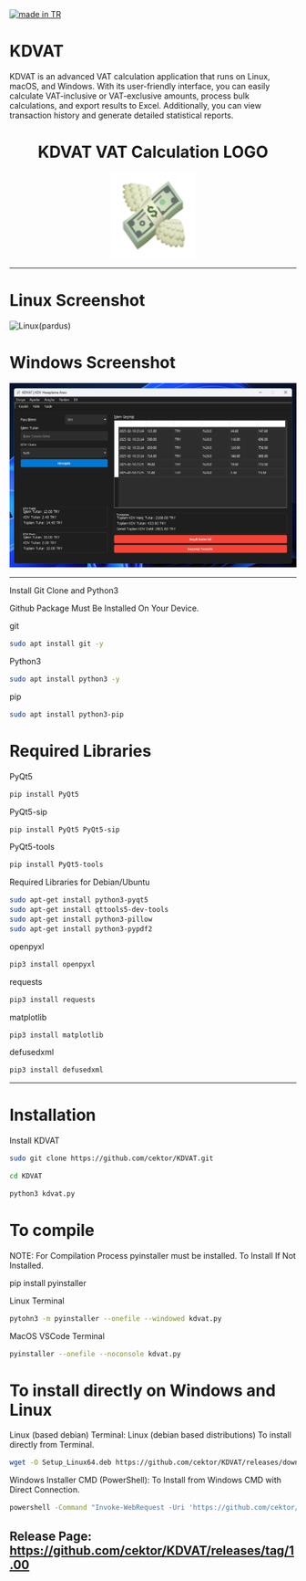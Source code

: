 <a href="#">
    <img src="https://raw.githubusercontent.com/pedromxavier/flag-badges/main/badges/TR.svg" alt="made in TR">
</a>

# KDVAT
KDVAT is an advanced VAT calculation application that runs on Linux, macOS, and Windows. With its user-friendly interface, you can easily calculate VAT-inclusive or VAT-exclusive amounts, process bulk calculations, and export results to Excel. Additionally, you can view transaction history and generate detailed statistical reports.

<h1 align="center">KDVAT VAT Calculation LOGO</h1>

<p align="center">
  <img src="kdv.png" alt="KDVAT Logo" width="150" height="150">
</p>


----------------------

# Linux Screenshot
![Linux(pardus)](screenshot/kdvat_linux.gif)  


# Windows Screenshot
![windows(11 pro)](screenshot/kdvat_windows.png)  

--------------------
Install Git Clone and Python3

Github Package Must Be Installed On Your Device.

git
```bash
sudo apt install git -y
```

Python3
```bash
sudo apt install python3 -y 

```

pip
```bash
sudo apt install python3-pip

```

# Required Libraries

PyQt5
```bash
pip install PyQt5
```
PyQt5-sip
```bash
pip install PyQt5 PyQt5-sip
```

PyQt5-tools
```bash
pip install PyQt5-tools
```

Required Libraries for Debian/Ubuntu
```bash
sudo apt-get install python3-pyqt5
sudo apt-get install qttools5-dev-tools
sudo apt-get install python3-pillow
sudo apt-get install python3-pypdf2
```
openpyxl
```bash
pip3 install openpyxl
```
requests
```bash
pip3 install requests
```

matplotlib
```bash
pip3 install matplotlib
```

defusedxml
```bash
pip3 install defusedxml
```

----------------------------------


# Installation
Install KDVAT

```bash
sudo git clone https://github.com/cektor/KDVAT.git
```
```bash
cd KDVAT
```

```bash
python3 kdvat.py

```

# To compile

NOTE: For Compilation Process pyinstaller must be installed. To Install If Not Installed.

pip install pyinstaller 

Linux Terminal 
```bash
pytohn3 -m pyinstaller --onefile --windowed kdvat.py
```

MacOS VSCode Terminal 
```bash
pyinstaller --onefile --noconsole kdvat.py
```

# To install directly on Windows and Linux

Linux (based debian) Terminal: Linux (debian based distributions) To install directly from Terminal.
```bash
wget -O Setup_Linux64.deb https://github.com/cektor/KDVAT/releases/download/1.00/Setup_Linux64.deb && sudo apt install ./Setup_Linux64.deb && sudo apt-get install -f -y
```

Windows Installer CMD (PowerShell): To Install from Windows CMD with Direct Connection.
```bash
powershell -Command "Invoke-WebRequest -Uri 'https://github.com/cektor/KDVAT/releases/download/1.00/Setup_Win64.exe' -OutFile 'Setup_Win64.exe'" && start /wait Setup_Win64.exe
```

Release Page: https://github.com/cektor/KDVAT/releases/tag/1.00
----------------------------------

